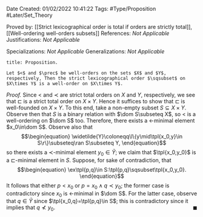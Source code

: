 <div class="topSpace"></div>

Date Created: 01/02/2022 10:41:22
Tags: #Type/Proposition #Later/Set_Theory

Proved by: [[Strict lexicographical order is total if orders are strictly total]], [[Well-ordering well-orders subsets]]
References: _Not Applicable_
Justifications: _Not Applicable_

Specializations: _Not Applicable_
Generalizations: _Not Applicable_

``` ad-Proposition
title: Proposition.

Let $<$ and $\prec$ be well-orders on the sets $X$ and $Y$, respectively, Then the strict lexicographical order $\sqsubset$ on $X\times Y$ is a well-order on $X\times Y$.

```

<i>Proof.</i> Since $<$ and $\prec$ are strict total orders on $X$ and $Y$, respectively, we see that $\sqsubset$ is a strict total order on $X\times Y$. Hence it suffices to show that $\sqsubset$ is well-founded on $X\times Y$. To this end, take a non-empty subset $S\subseteq X\times Y$. Observe then that $S$ is a binary relation with $\dom S\subseteq X$, so $<$ is a well-ordering on $\dom S$ too. Therefore, there exists a $<$-minimal element $x_0\in\dom S$. Observe also that
$$\begin{equation}
    \widetilde{Y}\coloneqq\l\{y\mid\tpl{x_0,y}\in S\r\}\subseteq\ran S\subseteq Y,
\end{equation}$$
so there exists a $\prec$-minimal element $y_0\in\widetilde{Y}$; we claim that $\tpl{x_0,y_0}$ is a $\sqsubset$-minimal element in $S$. Suppose, for sake of contradiction, that
$$\begin{equation}
    \ex\tpl{p,q}\in S:\tpl{p,q}\sqsubset\tpl{x_0,y_0}.
\end{equation}$$
It follows that either $p<x_0$ or $p=x_0\land q\prec y_0$; the former case is contradictory since $x_0$ is $<$-minimal in $\dom S$. For the latter case, observe that $q\in\widetilde{Y}$ since $\tpl{x_0,q}=\tpl{p,q}\in S$; this is contradictory since it implies that $q\not\prec y_0$.<span style="float:right;">$\blacksquare$</span>
